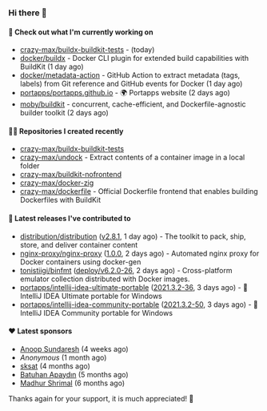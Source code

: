 ### Hi there 👋

#### 👷 Check out what I'm currently working on

- [crazy-max/buildx-buildkit-tests](https://github.com/crazy-max/buildx-buildkit-tests) -  (today)
- [docker/buildx](https://github.com/docker/buildx) - Docker CLI plugin for extended build capabilities with BuildKit (1 day ago)
- [docker/metadata-action](https://github.com/docker/metadata-action) - GitHub Action to extract metadata (tags, labels) from Git reference and GitHub events for Docker (1 day ago)
- [portapps/portapps.github.io](https://github.com/portapps/portapps.github.io) - 🌍 Portapps website (2 days ago)
- [moby/buildkit](https://github.com/moby/buildkit) - concurrent, cache-efficient, and Dockerfile-agnostic builder toolkit (2 days ago)

#### 👨‍💻 Repositories I created recently

- [crazy-max/buildx-buildkit-tests](https://github.com/crazy-max/buildx-buildkit-tests)
- [crazy-max/undock](https://github.com/crazy-max/undock) - Extract contents of a container image in a local folder
- [crazy-max/buildkit-nofrontend](https://github.com/crazy-max/buildkit-nofrontend)
- [crazy-max/docker-zig](https://github.com/crazy-max/docker-zig)
- [crazy-max/dockerfile](https://github.com/crazy-max/dockerfile) - Official Dockerfile frontend that enables building Dockerfiles with BuildKit

#### 🚀 Latest releases I've contributed to

- [distribution/distribution](https://github.com/distribution/distribution) ([v2.8.1](https://github.com/distribution/distribution/releases/tag/v2.8.1), 1 day ago) - The toolkit to pack, ship, store, and deliver container content
- [nginx-proxy/nginx-proxy](https://github.com/nginx-proxy/nginx-proxy) ([1.0.0](https://github.com/nginx-proxy/nginx-proxy/releases/tag/1.0.0), 2 days ago) - Automated nginx proxy for Docker containers using docker-gen
- [tonistiigi/binfmt](https://github.com/tonistiigi/binfmt) ([deploy/v6.2.0-26](https://github.com/tonistiigi/binfmt/releases/tag/deploy%2Fv6.2.0-26), 2 days ago) - Cross-platform emulator collection distributed with Docker images.
- [portapps/intellij-idea-ultimate-portable](https://github.com/portapps/intellij-idea-ultimate-portable) ([2021.3.2-36](https://github.com/portapps/intellij-idea-ultimate-portable/releases/tag/2021.3.2-36), 3 days ago) - 🚀 IntelliJ IDEA Ultimate portable for Windows 
- [portapps/intellij-idea-community-portable](https://github.com/portapps/intellij-idea-community-portable) ([2021.3.2-50](https://github.com/portapps/intellij-idea-community-portable/releases/tag/2021.3.2-50), 3 days ago) - 🚀 IntelliJ IDEA Community portable for Windows

#### ❤️ Latest sponsors
- [Anoop Sundaresh](https://github.com/theryecatcher) (4 weeks ago)
- _Anonymous_ (1 month ago)
- [sksat](https://github.com/sksat) (4 months ago)
- [Batuhan Apaydın](https://github.com/developer-guy) (5 months ago)
- [Madhur Shrimal](https://github.com/shrimalmadhur) (6 months ago)

Thanks again for your support, it is much appreciated! 🙏
